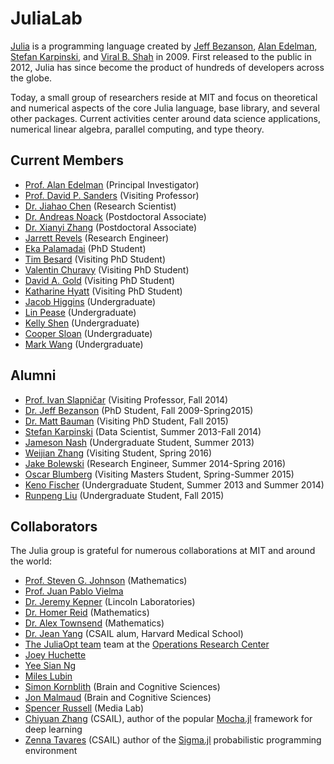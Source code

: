 # JuliaLab

[Julia](http://julialang.org/) is a programming language created by [Jeff Bezanson](https://github.com/JeffBezanson), [Alan Edelman](http://www-math.mit.edu/~edelman), [Stefan Karpinski](http://karpinski.org/), and [Viral B. Shah](https://github.com/viralbshah) in 2009. First released to the public in 2012, Julia has since become the product of hundreds of developers across the globe.

Today, a small group of researchers reside at MIT and focus on theoretical and numerical aspects of the core Julia language, base library, and several other packages. Current activities center around data science applications, numerical linear algebra, parallel computing, and type theory.

## Current Members

- [Prof. Alan Edelman](http://www-math.mit.edu/~edelman) (Principal Investigator)
- [Prof. David P. Sanders](http://sistemas.fciencias.unam.mx/~dsanders/) (Visiting Professor)
- [Dr. Jiahao Chen](https://jiahao.github.io/) (Research Scientist)
- [Dr. Andreas Noack](https://github.com/andreasnoack) (Postdoctoral Associate)
- [Dr. Xianyi Zhang](https://github.com/xianyi) (Postdoctoral Associate)
- [Jarrett Revels](https://github.com/jrevels) (Research Engineer)
- [Eka Palamadai](http://people.csail.mit.edu/epn/epn.html) (PhD Student)
- [Tim Besard](https://github.com/maleadt) (Visiting PhD Student)
- [Valentin Churavy](https://github.com/vchuravy) (Visiting PhD Student)
- [David A. Gold](https://github.com/davidagold) (Visiting PhD Student)
- [Katharine Hyatt](https://github.com/kshyatt) (Visiting PhD Student)
- [Jacob Higgins]() (Undergraduate)
- [Lin Pease]() (Undergraduate)
- [Kelly Shen]() (Undergraduate)
- [Cooper Sloan]() (Undergraduate)
- [Mark Wang]() (Undergraduate)

## Alumni

- [Prof. Ivan Slapničar](http://marjan.fesb.hr/~slap/index1.html) (Visiting Professor, Fall 2014)
- [Dr. Jeff Bezanson](https://github.com/JeffBezanson) (PhD Student, Fall 2009-Spring2015)
- [Dr. Matt Bauman](https://github.com/mbauman) (Visiting PhD Student, Fall 2015)
- [Stefan Karpinski](http://karpinski.org) (Data Scientist, Summer 2013-Fall 2014)
- [Jameson Nash](https://github.com/vtjnash) (Undergraduate Student, Summer 2013)
- [Weijian Zhang](https://github.com/weijianzhang) (Visiting Student, Spring 2016)
- [Jake Bolewski](https://github.com/jakebolewski) (Research Engineer, Summer 2014-Spring 2016)
- [Oscar Blumberg](https://github.com/carnaval) (Visiting Masters Student, Spring-Summer 2015)
- [Keno Fischer](https://github.com/keno) (Undergraduate Student, Summer 2013 and Summer 2014)
- [Runpeng Liu](http://runpeng.mit.edu) (Undergraduate Student, Fall 2015)

## Collaborators

The Julia group is grateful for numerous collaborations at MIT and around the world:

- [Prof. Steven G. Johnson](http://math.mit.edu/~stevenj/) (Mathematics)
- [Prof. Juan Pablo Vielma](http://www.mit.edu/~jvielma/)
- [Dr. Jeremy Kepner](http://www.mit.edu/~kepner/) (Lincoln Laboratories)
- [Dr. Homer Reid](http://homerreid.dyndns.org) (Mathematics)
- [Dr. Alex Townsend](http://math.mit.edu/~ajt/) (Mathematics)
- [Dr. Jean Yang](http://jeanyang.com) (CSAIL alum, Harvard Medical School)
- [The JuliaOpt team](http://www.juliaopt.org) team at the [Operations Research Center](http://web.mit.edu/orc/www/)
- [Joey Huchette](http://www.mit.edu/~huchette)
- [Yee Sian Ng](http://orc.scripts.mit.edu/people/student.php?name=yeesian)
- [Miles Lubin](http://www.mit.edu/~mlubin/)
- [Simon Kornblith](http://simonster.com) (Brain and Cognitive Sciences)
- [Jon Malmaud](http://malmaud.com) (Brain and Cognitive Sciences)
- [Spencer Russell](http://ssfrr.com/) (Media Lab)
- [Chiyuan Zhang](http://pluskid.org) (CSAIL), author of the popular [Mocha.jl](https://github.com/pluskid/Mocha.jl) framework for deep learning
- [Zenna Tavares](http://zenna.org) (CSAIL) author of the [Sigma.jl](https://github.com/zenna/Sigma.jl) probabilistic programming environment
